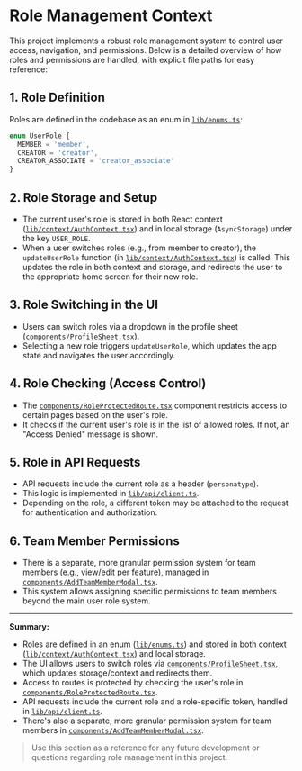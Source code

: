# Role Management Context

This project implements a robust role management system to control user access, navigation, and permissions. Below is a detailed overview of how roles and permissions are handled, with explicit file paths for easy reference:

## 1. Role Definition
Roles are defined in the codebase as an enum in [`lib/enums.ts`](lib/enums.ts):

```ts
enum UserRole {
  MEMBER = 'member',
  CREATOR = 'creator',
  CREATOR_ASSOCIATE = 'creator_associate'
}
```

## 2. Role Storage and Setup
- The current user's role is stored in both React context ([`lib/context/AuthContext.tsx`](lib/context/AuthContext.tsx)) and in local storage (`AsyncStorage`) under the key `USER_ROLE`.
- When a user switches roles (e.g., from member to creator), the `updateUserRole` function (in [`lib/context/AuthContext.tsx`](lib/context/AuthContext.tsx)) is called. This updates the role in both context and storage, and redirects the user to the appropriate home screen for their new role.

## 3. Role Switching in the UI
- Users can switch roles via a dropdown in the profile sheet ([`components/ProfileSheet.tsx`](components/ProfileSheet.tsx)).
- Selecting a new role triggers `updateUserRole`, which updates the app state and navigates the user accordingly.

## 4. Role Checking (Access Control)
- The [`components/RoleProtectedRoute.tsx`](components/RoleProtectedRoute.tsx) component restricts access to certain pages based on the user's role.
- It checks if the current user's role is in the list of allowed roles. If not, an "Access Denied" message is shown.

## 5. Role in API Requests
- API requests include the current role as a header (`personatype`).
- This logic is implemented in [`lib/api/client.ts`](lib/api/client.ts).
- Depending on the role, a different token may be attached to the request for authentication and authorization.

## 6. Team Member Permissions
- There is a separate, more granular permission system for team members (e.g., view/edit per feature), managed in [`components/AddTeamMemberModal.tsx`](components/AddTeamMemberModal.tsx).
- This system allows assigning specific permissions to team members beyond the main user role system.

---

**Summary:**
- Roles are defined in an enum ([`lib/enums.ts`](lib/enums.ts)) and stored in both context ([`lib/context/AuthContext.tsx`](lib/context/AuthContext.tsx)) and local storage.
- The UI allows users to switch roles via [`components/ProfileSheet.tsx`](components/ProfileSheet.tsx), which updates storage/context and redirects them.
- Access to routes is protected by checking the user's role in [`components/RoleProtectedRoute.tsx`](components/RoleProtectedRoute.tsx).
- API requests include the current role and a role-specific token, handled in [`lib/api/client.ts`](lib/api/client.ts).
- There's also a separate, more granular permission system for team members in [`components/AddTeamMemberModal.tsx`](components/AddTeamMemberModal.tsx).

> Use this section as a reference for any future development or questions regarding role management in this project. 